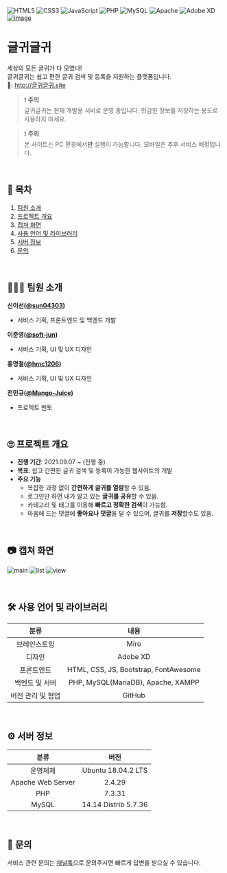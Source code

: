 ![HTML5](https://img.shields.io/badge/html5-%23E34F26.svg?style=for-the-badge&logo=html5&logoColor=white)
![CSS3](https://img.shields.io/badge/css3-%231572B6.svg?style=for-the-badge&logo=css3&logoColor=white)
![JavaScript](https://img.shields.io/badge/javascript-%23323330.svg?style=for-the-badge&logo=javascript&logoColor=%23F7DF1E)
![PHP](https://img.shields.io/badge/PHP-%23777BB4.svg?style=for-the-badge&logo=PHP&logoColor=white)
![MySQL](https://img.shields.io/badge/MySQL-%234479A1.svg?style=for-the-badge&logo=MySQL&logoColor=white)
![Apache](https://img.shields.io/badge/Apache-%23D2212B.svg?style=for-the-badge&logo=Apache&logoColor=white)
![Adobe XD](https://img.shields.io/badge/Adobe%20XD-470137?style=for-the-badge&logo=Adobe%20XD&logoColor=#FF61F6)
[![image](https://user-images.githubusercontent.com/43088187/139226261-49531578-6dd0-4fe5-bbbb-f723688002bd.png)](https://github.com/sweat-web-2021/Geulgwi-Geulgwi)

# 글귀글귀
세상의 모든 글귀가 다 모였다!    
글귀글귀는 쉽고 편한 글귀 검색 및 등록을 지원하는 플랫폼입니다.    
🔗: http://글귀글귀.site    

> ❗ **주의**    
> 글귀글귀는 현재 개발용 서버로 운영 중입니다. 민감한 정보를 저장하는 용도로 사용하지 마세요.

> ❗ **주의**    
> 본 사이트는 PC 환경에서**만** 실행이 가능합니다. 모바일은 추후 서비스 예정입니다.

<br>

## 📝 목차
1. [팀원 소개](#👨‍👩‍👦-팀원-소개)
2. [프로젝트 개요](#🙄-프로젝트-개요)
3. [캡쳐 화면](#📷-캡쳐-화면)
4. [사용 언어 및 라이브러리](#🛠-사용-언어-및-라이브러리)
5. [서버 정보](#⚙-서버-정보)
6. [문의](#💬-문의)

<br>

## 👨‍👩‍👦 팀원 소개
**신이선([@sun04303](https://github.com/sun04303))**    
+ 서비스 기획, 프론트엔드 및 백엔드 개발    

**이준영([@soft-jun](https://github.com/hmc1206))**    
+ 서비스 기획, UI 및 UX 디자인    

**홍명철([@hmc1206](https://github.com/soft-jun))**    
+ 서비스 기획, UI 및 UX 디자인    

**전민규([@Mango-Juice](https://github.com/Mango-Juice))**    
+ 프로젝트 멘토   

<br>
  
## 🙄 프로젝트 개요
+ **진행 기간**: 2021.09.07 ~ (진행 중)
+ **목표**: 쉽고 간편한 글귀 검색 및 등록이 가능한 웹사이트의 개발
+ **주요 기능**
  +  복잡한 과정 없이 **간편하게 글귀를 열람**할 수 있음.
  +  로그인만 하면 내가 알고 있는 **글귀를 공유**할 수 있음.
  +  카테고리 및 태그를 이용해 **빠르고 정확한 검색**이 가능함.
  +  마음에 드는 댓글에 **좋아요나 댓글**을 달 수 있으며, 글귀를 **저장**할수도 있음. 

<br>

## 📷 캡쳐 화면
![main](https://user-images.githubusercontent.com/43088187/143763261-38600a5c-74c7-41da-9c9d-a0aa079a4b03.png)
![list](https://user-images.githubusercontent.com/43088187/143763298-9a4086ef-2a6f-492d-8198-9625164e3bf7.png)
![view](https://user-images.githubusercontent.com/43088187/143763332-aae90b1d-408a-4fcb-95be-1ed6c9146613.png)

<br>

## 🛠 사용 언어 및 라이브러리
|분류|내용|
|:---:|:---:|
|브레인스토밍|Miro|
|디자인|Adobe XD|
|프론트엔드|HTML, CSS, JS, Bootstrap, FontAwesome|
|백엔드 및 서버|PHP, MySQL(MariaDB), Apache, XAMPP|
|버전 관리 및 협업|GitHub|

<br>

## ⚙ 서버 정보
|분류|버전|
|:---:|:---:|
|운영체제|Ubuntu 18.04.2 LTS|
|Apache Web Server|2.4.29|
|PHP|7.3.31|
|MySQL|14.14 Distrib 5.7.36|

<br>

## 💬 문의
서비스 관련 문의는 [채널톡](https://geulgwi.channel.io)으로 문의주시면 빠르게 답변을 받으실 수 있습니다.
